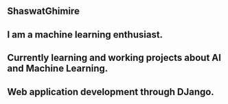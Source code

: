 ## ShaswatGhimire
## I am a machine learning enthusiast. 
## Currently learning and working projects about AI and Machine Learning.
## Web application development through DJango.
